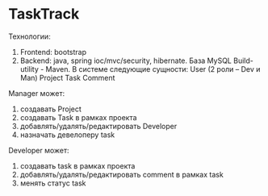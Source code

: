 # TaskTrack
Технологии:
1) Frontend: bootstrap
2) Backend: java, spring ioc/mvc/security, hibernate.
База MySQL
Build-utility - Maven.
В системе следующие сущности:
User (2 роли – Dev и Man)
Project
Task
Comment

Manager может:
1) создавать Project
2) создавать Task в рамках проекта
3) добавлять/удалять/редактировать Developer
4) назначать девелоперу task

Developer может:
1) создавать task в рамках проекта
2) добавлять/удалять/редактировать comment в рамках task
3) менять статус task


